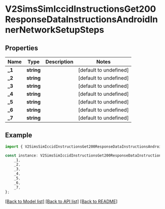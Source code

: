 # V2SimsSimIccidInstructionsGet200ResponseDataInstructionsAndroidInnerNetworkSetupSteps


## Properties

Name | Type | Description | Notes
------------ | ------------- | ------------- | -------------
**_1** | **string** |  | [default to undefined]
**_2** | **string** |  | [default to undefined]
**_3** | **string** |  | [default to undefined]
**_4** | **string** |  | [default to undefined]
**_5** | **string** |  | [default to undefined]
**_6** | **string** |  | [default to undefined]
**_7** | **string** |  | [default to undefined]

## Example

```typescript
import { V2SimsSimIccidInstructionsGet200ResponseDataInstructionsAndroidInnerNetworkSetupSteps } from '@hiilo/airalo';

const instance: V2SimsSimIccidInstructionsGet200ResponseDataInstructionsAndroidInnerNetworkSetupSteps = {
    _1,
    _2,
    _3,
    _4,
    _5,
    _6,
    _7,
};
```

[[Back to Model list]](../README.md#documentation-for-models) [[Back to API list]](../README.md#documentation-for-api-endpoints) [[Back to README]](../README.md)

